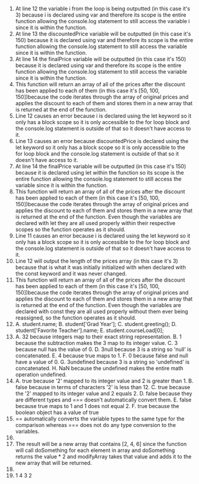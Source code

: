 1. At line 12 the variable i from the loop is being outputted (in this case it's 3) because i is declared using var and therefore its scope is the entire function allowing the console.log statement to still access the variable i since it is within the function.
2. At line 13 the discountedPrice variable will be outputted (in this case it's 150) because it is declared using var and therefore its scope is the entire function allowing the console.log statement to still access the variable since it is within the function.
3. At line 14 the finalPrice variable will be outputted (in this case it's 150) because it is declared using var and therefore its scope is the entire function allowing the console.log statement to still access the variable since it is within the function.
4. This function will return an array of all of the prices after the discount has been applied to each of them (in this case it's [50, 100, 150])because the code iterates through the array of original prices and applies the discount to each of them and stores them in a new array that is returned at the end of the function.
5. Line 12 causes an error because i is declared using the let keyword so it only has a block scope so it is only accessible to the for loop block and the console.log statement is outside of that so it doesn't have access to it.
6. Line 13 causes an error because discountedPrice is declared using the let keyword so it only has a block scope so it is only accessible to the for loop block and the console.log statement is outside of that so it doesn't have access to it.
7. At line 14 the finalPrice variable will be outputted (in this case it's 150) because it is declared using let within the function so its scope is the entire function allowing the console.log statement to still access the variable since it is within the function.
8. This function will return an array of all of the prices after the discount has been applied to each of them (in this case it's [50, 100, 150])because the code iterates through the array of original prices and applies the discount to each of them and stores them in a new array that is returned at the end of the function. Even though the variables are declared with let they are all used properly within their respective scopes so the function operates as it should. 
9. Line 11 causes an error because i is declared using the let keyword so it only has a block scope so it is only accessible to the for loop block and the console.log statement is outside of that so it doesn't have access to it.
10. Line 12 will output the length of the prices array (in this case it's 3) because that is what it was initially initialized with when declared with the const keyword and it was never changed.
11. This function will return an array of all of the prices after the discount has been applied to each of them (in this case it's [50, 100, 150])because the code iterates through the array of original prices and applies the discount to each of them and stores them in a new array that is returned at the end of the function. Even though the variables are declared with const they are all used properly without them ever being reassigned, so the function operates as it should.
12. A. student.name;
    B. student['Grad Year'];
    C. student.greeting();
    D. student['Favorite Teacher'].name;
    E. student.courseLoad[0];
13. A. 32 because integers map to their exact string representation.
    B. 1 because the subtraction makes the 3 map to its integer value.
    C. 3 because null has the value of 0.
    D. 3null because 3 is a string so 'null' is concatenated. 
    E. 4 because true maps to 1.
    F. 0 because false and null have a value of 0.
    G. 3undefined because 3 is a string so 'undefined' is concatenated. 
    H. NaN because the undefined makes the entire math operation undefined. 
14. A. true because '2' mapped to its integer value and 2 is greater than 1.
    B. false because in terms of characters '2' is less than 12.
    C. true because the '2' mapped to its integer value and 2 equals 2.
    D. false because they are different types and === doesn't automatically convert them.
    E. false because true maps to 1 and 1 does not equal 2.
    F. true because the boolean object has a value of true
15. == automatically converts the variable types to the same type for the comparison whereas === does not do any type conversion to the variables. 
16. 
17. The result will be a new array that contains [2, 4, 6] since the function will call doSomething for each element in array and doSomething returns the value * 2 and modifyArray takes that value and adds it to the new array that will be returned.
18. 
19. 1
    4
    3
    2
